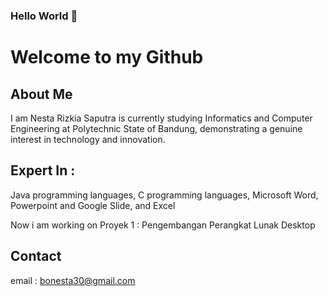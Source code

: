 ### Hello World 👋
# Welcome to my Github

## About Me
I am Nesta Rizkia Saputra is currently studying Informatics and Computer Engineering at Polytechnic State of Bandung, 
demonstrating a genuine interest in technology and innovation.

## Expert In :
Java programming languages, 
C programming languages,
Microsoft Word,
Powerpoint and Google Slide,
and Excel

Now i am working on Proyek 1 : Pengembangan Perangkat Lunak Desktop

              
  
## Contact

email : [bonesta30@gmail.com](mailto:bonesta30@gmail.com)

